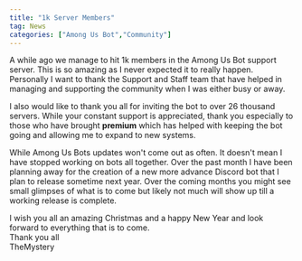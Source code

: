 ```yaml
---
title: "1k Server Members"
tag: News
categories: ["Among Us Bot","Community"]
---
```


A while ago we manage to hit 1k members in the Among Us Bot support server. This is so amazing as I never expected it to really happen. Personally I want to thank the Support and Staff team that have helped in managing and supporting the community when I was either busy or away. 

I also would like to thank you all for inviting the bot to over 26 thousand servers. While your constant support is appreciated, thank you especially to those who have brought **premium** which has helped with keeping the bot going and allowing me to expand to new systems. 

While Among Us Bots updates won't come out as often. It doesn't mean I have stopped working on bots all together. Over the past month I have been planning away for the creation of a new more advance Discord bot that I plan to release sometime next year. Over the coming months you might see small glimpses of what is to come but likely not much will show up till a working release is complete. 

I wish you all an amazing Christmas and a happy New Year and look forward to everything that is to come. <br>
Thank you all<br>
TheMystery

